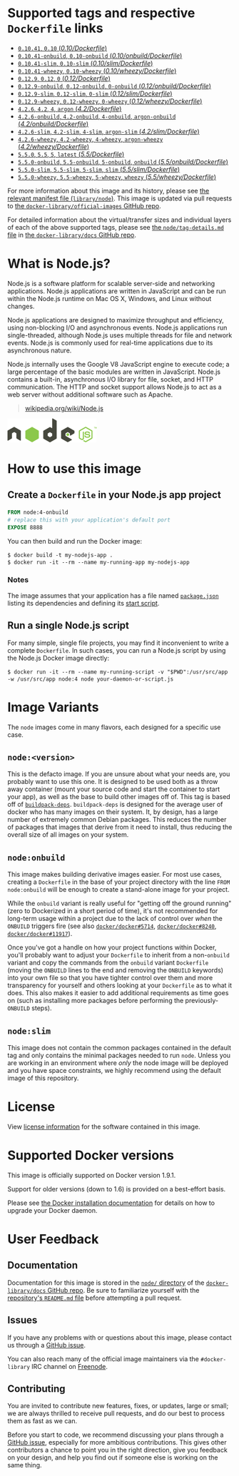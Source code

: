 # Supported tags and respective `Dockerfile` links

-	[`0.10.41`, `0.10` (*0.10/Dockerfile*)](https://github.com/nodejs/docker-node/blob/4b1b5052db3d6bc462103fac2671175d447b102e/0.10/Dockerfile)
-	[`0.10.41-onbuild`, `0.10-onbuild` (*0.10/onbuild/Dockerfile*)](https://github.com/nodejs/docker-node/blob/17a074bda5b6030dbba648ee66a2ab1be3759bcc/0.10/onbuild/Dockerfile)
-	[`0.10.41-slim`, `0.10-slim` (*0.10/slim/Dockerfile*)](https://github.com/nodejs/docker-node/blob/4b1b5052db3d6bc462103fac2671175d447b102e/0.10/slim/Dockerfile)
-	[`0.10.41-wheezy`, `0.10-wheezy` (*0.10/wheezy/Dockerfile*)](https://github.com/nodejs/docker-node/blob/4b1b5052db3d6bc462103fac2671175d447b102e/0.10/wheezy/Dockerfile)
-	[`0.12.9`, `0.12`, `0` (*0.12/Dockerfile*)](https://github.com/nodejs/docker-node/blob/4b1b5052db3d6bc462103fac2671175d447b102e/0.12/Dockerfile)
-	[`0.12.9-onbuild`, `0.12-onbuild`, `0-onbuild` (*0.12/onbuild/Dockerfile*)](https://github.com/nodejs/docker-node/blob/78c217133fdefd3afe44526a3957835be844c1ad/0.12/onbuild/Dockerfile)
-	[`0.12.9-slim`, `0.12-slim`, `0-slim` (*0.12/slim/Dockerfile*)](https://github.com/nodejs/docker-node/blob/4b1b5052db3d6bc462103fac2671175d447b102e/0.12/slim/Dockerfile)
-	[`0.12.9-wheezy`, `0.12-wheezy`, `0-wheezy` (*0.12/wheezy/Dockerfile*)](https://github.com/nodejs/docker-node/blob/4b1b5052db3d6bc462103fac2671175d447b102e/0.12/wheezy/Dockerfile)
-	[`4.2.6`, `4.2`, `4`, `argon` (*4.2/Dockerfile*)](https://github.com/nodejs/docker-node/blob/c161bc491adf9efd1ccea40d9cd4c239a497bfc4/4.2/Dockerfile)
-	[`4.2.6-onbuild`, `4.2-onbuild`, `4-onbuild`, `argon-onbuild` (*4.2/onbuild/Dockerfile*)](https://github.com/nodejs/docker-node/blob/c161bc491adf9efd1ccea40d9cd4c239a497bfc4/4.2/onbuild/Dockerfile)
-	[`4.2.6-slim`, `4.2-slim`, `4-slim`, `argon-slim` (*4.2/slim/Dockerfile*)](https://github.com/nodejs/docker-node/blob/c161bc491adf9efd1ccea40d9cd4c239a497bfc4/4.2/slim/Dockerfile)
-	[`4.2.6-wheezy`, `4.2-wheezy`, `4-wheezy`, `argon-wheezy` (*4.2/wheezy/Dockerfile*)](https://github.com/nodejs/docker-node/blob/c161bc491adf9efd1ccea40d9cd4c239a497bfc4/4.2/wheezy/Dockerfile)
-	[`5.5.0`, `5.5`, `5`, `latest` (*5.5/Dockerfile*)](https://github.com/nodejs/docker-node/blob/31bb0d89ab3d67ddb9a998e4bf655c3cd98f445c/5.5/Dockerfile)
-	[`5.5.0-onbuild`, `5.5-onbuild`, `5-onbuild`, `onbuild` (*5.5/onbuild/Dockerfile*)](https://github.com/nodejs/docker-node/blob/31bb0d89ab3d67ddb9a998e4bf655c3cd98f445c/5.5/onbuild/Dockerfile)
-	[`5.5.0-slim`, `5.5-slim`, `5-slim`, `slim` (*5.5/slim/Dockerfile*)](https://github.com/nodejs/docker-node/blob/31bb0d89ab3d67ddb9a998e4bf655c3cd98f445c/5.5/slim/Dockerfile)
-	[`5.5.0-wheezy`, `5.5-wheezy`, `5-wheezy`, `wheezy` (*5.5/wheezy/Dockerfile*)](https://github.com/nodejs/docker-node/blob/31bb0d89ab3d67ddb9a998e4bf655c3cd98f445c/5.5/wheezy/Dockerfile)

For more information about this image and its history, please see [the relevant manifest file (`library/node`)](https://github.com/docker-library/official-images/blob/master/library/node). This image is updated via pull requests to [the `docker-library/official-images` GitHub repo](https://github.com/docker-library/official-images).

For detailed information about the virtual/transfer sizes and individual layers of each of the above supported tags, please see [the `node/tag-details.md` file](https://github.com/docker-library/docs/blob/master/node/tag-details.md) in [the `docker-library/docs` GitHub repo](https://github.com/docker-library/docs).

# What is Node.js?

Node.js is a software platform for scalable server-side and networking applications. Node.js applications are written in JavaScript and can be run within the Node.js runtime on Mac OS X, Windows, and Linux without changes.

Node.js applications are designed to maximize throughput and efficiency, using non-blocking I/O and asynchronous events. Node.js applications run single-threaded, although Node.js uses multiple threads for file and network events. Node.js is commonly used for real-time applications due to its asynchronous nature.

Node.js internally uses the Google V8 JavaScript engine to execute code; a large percentage of the basic modules are written in JavaScript. Node.js contains a built-in, asynchronous I/O library for file, socket, and HTTP communication. The HTTP and socket support allows Node.js to act as a web server without additional software such as Apache.

> [wikipedia.org/wiki/Node.js](https://en.wikipedia.org/wiki/Node.js)

![logo](https://raw.githubusercontent.com/docker-library/docs/01c12653951b2fe592c1f93a13b4e289ada0e3a1/node/logo.png)

# How to use this image

## Create a `Dockerfile` in your Node.js app project

```dockerfile
FROM node:4-onbuild
# replace this with your application's default port
EXPOSE 8888
```

You can then build and run the Docker image:

```console
$ docker build -t my-nodejs-app .
$ docker run -it --rm --name my-running-app my-nodejs-app
```

### Notes

The image assumes that your application has a file named [`package.json`](https://docs.npmjs.com/files/package.json) listing its dependencies and defining its [start script](https://docs.npmjs.com/misc/scripts#default-values).

## Run a single Node.js script

For many simple, single file projects, you may find it inconvenient to write a complete `Dockerfile`. In such cases, you can run a Node.js script by using the Node.js Docker image directly:

```console
$ docker run -it --rm --name my-running-script -v "$PWD":/usr/src/app -w /usr/src/app node:4 node your-daemon-or-script.js
```

# Image Variants

The `node` images come in many flavors, each designed for a specific use case.

## `node:<version>`

This is the defacto image. If you are unsure about what your needs are, you probably want to use this one. It is designed to be used both as a throw away container (mount your source code and start the container to start your app), as well as the base to build other images off of. This tag is based off of [`buildpack-deps`](https://registry.hub.docker.com/_/buildpack-deps/). `buildpack-deps` is designed for the average user of docker who has many images on their system. It, by design, has a large number of extremely common Debian packages. This reduces the number of packages that images that derive from it need to install, thus reducing the overall size of all images on your system.

## `node:onbuild`

This image makes building derivative images easier. For most use cases, creating a `Dockerfile` in the base of your project directory with the line `FROM node:onbuild` will be enough to create a stand-alone image for your project.

While the `onbuild` variant is really useful for "getting off the ground running" (zero to Dockerized in a short period of time), it's not recommended for long-term usage within a project due to the lack of control over *when* the `ONBUILD` triggers fire (see also [`docker/docker#5714`](https://github.com/docker/docker/issues/5714), [`docker/docker#8240`](https://github.com/docker/docker/issues/8240), [`docker/docker#11917`](https://github.com/docker/docker/issues/11917)).

Once you've got a handle on how your project functions within Docker, you'll probably want to adjust your `Dockerfile` to inherit from a non-`onbuild` variant and copy the commands from the `onbuild` variant `Dockerfile` (moving the `ONBUILD` lines to the end and removing the `ONBUILD` keywords) into your own file so that you have tighter control over them and more transparency for yourself and others looking at your `Dockerfile` as to what it does. This also makes it easier to add additional requirements as time goes on (such as installing more packages before performing the previously-`ONBUILD` steps).

## `node:slim`

This image does not contain the common packages contained in the default tag and only contains the minimal packages needed to run `node`. Unless you are working in an environment where *only* the node image will be deployed and you have space constraints, we highly recommend using the default image of this repository.

# License

View [license information](https://github.com/joyent/node/blob/master/LICENSE) for the software contained in this image.

# Supported Docker versions

This image is officially supported on Docker version 1.9.1.

Support for older versions (down to 1.6) is provided on a best-effort basis.

Please see [the Docker installation documentation](https://docs.docker.com/installation/) for details on how to upgrade your Docker daemon.

# User Feedback

## Documentation

Documentation for this image is stored in the [`node/` directory](https://github.com/docker-library/docs/tree/master/node) of the [`docker-library/docs` GitHub repo](https://github.com/docker-library/docs). Be sure to familiarize yourself with the [repository's `README.md` file](https://github.com/docker-library/docs/blob/master/README.md) before attempting a pull request.

## Issues

If you have any problems with or questions about this image, please contact us through a [GitHub issue](https://github.com/nodejs/docker-node/issues).

You can also reach many of the official image maintainers via the `#docker-library` IRC channel on [Freenode](https://freenode.net).

## Contributing

You are invited to contribute new features, fixes, or updates, large or small; we are always thrilled to receive pull requests, and do our best to process them as fast as we can.

Before you start to code, we recommend discussing your plans through a [GitHub issue](https://github.com/nodejs/docker-node/issues), especially for more ambitious contributions. This gives other contributors a chance to point you in the right direction, give you feedback on your design, and help you find out if someone else is working on the same thing.
